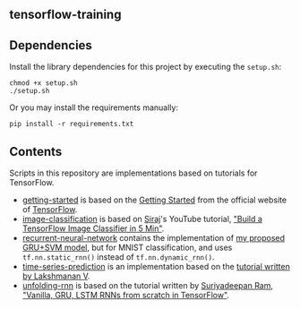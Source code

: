 tensorflow-training
-------------------

## Dependencies
Install the library dependencies for this project by executing the `setup.sh`:

```
chmod +x setup.sh
./setup.sh
```

Or you may install the requirements manually:

```
pip install -r requirements.txt
```

## Contents
Scripts in this repository are implementations based on tutorials for TensorFlow.

* [getting-started](https://github.com/AFAgarap/tensorflow-training/tree/master/getting-started) is  based on the [Getting Started](https://www.tensorflow.org/get_started/) from the official website of [TensorFlow](https://www.tensorflow.org/).
* [image-classification](https://github.com/AFAgarap/tensorflow-training/tree/master/image-classification) is based on [Siraj](https://github.com/llSourcell/)'s YouTube tutorial, ["Build a TensorFlow Image Classifier in 5 Min"](https://www.youtube.com/watch?v=QfNvhPx5Px8).
* [recurrent-neural-network](https://github.com/AFAgarap/tensorflow-training/tree/master/recurrent-neural-network) contains the implementation of [my proposed GRU+SVM model](https://www.researchgate.net/publication/317016806_A_Neural_Network_Architecture_Combining_Gated_Recurrent_Unit_GRU_and_Support_Vector_Machine_SVM_for_Intrusion_Detection), but for MNIST classification, and uses `tf.nn.static_rnn()` instead of `tf.nn.dynamic_rnn()`.
* [time-series-prediction](https://github.com/AFAgarap/tensorflow-training/tree/master/time-series-prediction) is an implementation based on the [tutorial written by Lakshmanan V](https://medium.com/google-cloud/how-to-do-time-series-prediction-using-rnns-and-tensorflow-and-cloud-ml-engine-2ad2eeb189e8).
* [unfolding-rnn](https://github.com/AFAgarap/tensorflow-training/tree/master/unfolding-rnn) is based on the tutorial written by [Suriyadeepan Ram](https://github.com/suriyadeepan), ["Vanilla, GRU, LSTM RNNs from scratch in TensorFlow"](http://suriyadeepan.github.io/2017-02-13-unfolding-rnn-2/).
